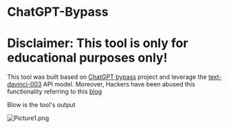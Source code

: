 # ChatGPT-Bypass

# Disclaimer: This tool is only for educational purposes only!

This tool was built based on [ChatGPT bypass](https://github.com/GrimOutlaw/ChatGPT-Bypass) project and leverage the [text-davinci-003](https://platform.openai.com/docs/models/gpt-3-5) API model. Moreover, Hackers have been abused this functionality referring to this [blog](https://arstechnica.com/information-technology/2023/02/now-open-fee-based-telegram-service-that-uses-chatgpt-to-generate-malware/)

Blow is the tool's output

![Picture1.png](https://github.com/JimSolomon/bug-bounty-2023/blob/main/Picture1.png)
